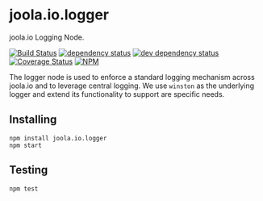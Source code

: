 joola.io.logger
===============
joola.io Logging Node.

[![Build Status](http://ci.joo.la/buildStatus/icon?job=ci-joola.io.logger-nightly)](http://ci.joo.la/job/ci-joola.io.logger-nightly/) [![dependency status][5]][6] [![dev dependency status][7]][8] [![Coverage Status][1]][2]
[![NPM](https://nodei.co/npm/joola.io.config.png)](https://nodei.co/npm/joola.io.config/)

The logger node is used to enforce a standard logging mechanism across joola.io and to leverage central logging.
We use ```winston``` as the underlying logger and extend its functionality to support are specific needs.

Installing
----------

```
npm install joola.io.logger
npm start
```

Testing
-------

```
npm test   
```

[1]: https://coveralls.io/repos/joola/joola.io.logger/badge.png
[2]: https://coveralls.io/r/joola/joola.io.logger
[3]: http://ci.joo.la/buildStatus/icon?job=ci-joola.io.logger-nightly
[4]: http://ci.joo.la/job/ci-joola.io.config-logger/
[5]: https://david-dm.org/joola/joola.io.logger.png
[6]: https://david-dm.org/joola/joola.io.logger
[7]: https://david-dm.org/joola/joola.io.logger/dev-status.png
[8]: https://david-dm.org/joola/joola.io.logger#info=devDependencies
